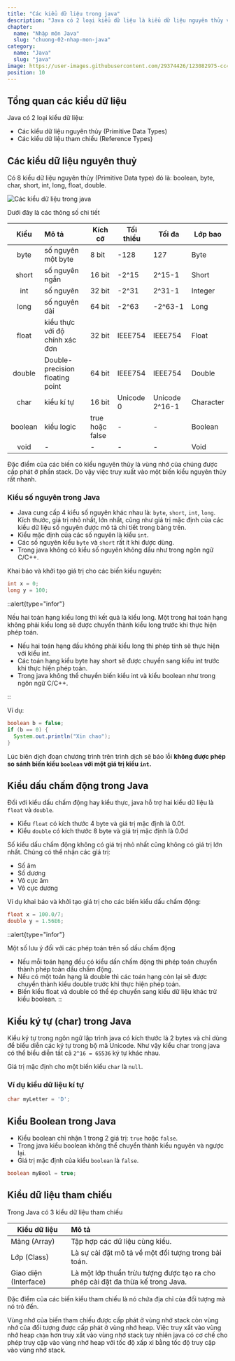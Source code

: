 ```yaml
---
title: "Các kiểu dữ liệu trong java"
description: "Java có 2 loại kiểu dữ liệu là kiểu dữ liệu nguyên thủy và kiểu dữ liệu tham chiếu, trong đó có 8 kiểu dữ liệu nguyên thủy (Primitive Data type) đó là: boolean, byte, char, short, int, long, float, double."
chapter:
  name: "Nhập môn Java"
  slug: "chuong-02-nhap-mon-java"
category:
  name: "Java"
  slug: "java"
image: https://user-images.githubusercontent.com/29374426/123082975-cc497780-d449-11eb-8315-b4e53f2257fe.png
position: 10
---
```


## Tổng quan các kiểu dữ liệu

Java có 2 loại kiểu dữ liệu:

- Các kiểu dữ liệu nguyên thủy (Primitive Data Types)
- Các kiểu dữ liệu tham chiếu (Reference Types)

## Các kiểu dữ liệu nguyên thuỷ

Có 8 kiểu dữ liệu nguyên thủy (Primitive Data type) đó là: boolean, byte, char, short, int, long, float, double.

![Các kiểu dữ liệu trong java](https://user-images.githubusercontent.com/29374426/123082975-cc497780-d449-11eb-8315-b4e53f2257fe.png)

Dưới đây là các thông số chi tiết

|  Kiểu   | Mô tả                           | Kích cỡ         | Tối thiểu | Tối đa         | Lớp bao   |
| :-----: | :------------------------------ | --------------- | --------- | -------------- | --------- |
|  byte   | số nguyên một byte              | 8 bit           | -128      | 127            | Byte      |
|  short  | số nguyên ngắn                  | 16 bit          | -2^15     | 2^15-1         | Short     |
|   int   | số nguyên                       | 32 bit          | -2^31     | 2^31-1         | Integer   |
|  long   | số nguyên dài                   | 64 bit          | -2^63     | -2^63-1        | Long      |
|  float  | kiểu thực với độ chính xác đơn  | 32 bit          | IEEE754   | IEEE754        | Float     |
| double  | Double-precision floating point | 64 bit          | IEEE754   | IEEE754        | Double    |
|  char   | kiểu kí tự                      | 16 bit          | Unicode 0 | Unicode 2^16-1 | Character |
| boolean | kiểu logic                      | true hoặc false | -         | -              | Boolean   |
|  void   | -                               | -               | -         | -              | Void      |

Đặc điểm của các biến có kiểu nguyên thủy là vùng nhớ của chúng được cấp phát ở phần stack. Do vậy việc truy xuất vào một biến kiểu nguyên thủy rất nhanh.

### Kiểu số nguyên trong Java

- Java cung cấp 4 kiểu số nguyên khác nhau là: `byte`, `short`, `int`, `long`. Kích thước, giá trị nhỏ nhất, lớn nhất, cũng như giá trị mặc định của các kiểu dữ liệu số nguyên được mô tả chi tiết trong bảng trên.
- Kiểu mặc định của các số nguyên là kiểu `int`.
- Các số nguyên kiểu `byte` và `short` rất ít khi được dùng.
- Trong java không có kiểu số nguyên không dấu như trong ngôn ngữ C/C++.

Khai báo và khởi tạo giá trị cho các biến kiểu nguyên:

```java
int x = 0;
long y = 100;
```

::alert{type="infor"}

Nếu hai toán hạng kiểu long thì kết quả là kiểu long. Một trong hai toán hạng không phải kiểu long sẽ được chuyển thành kiểu long trước khi thực hiện phép toán.</p>

- Nếu hai toán hạng đầu không phải kiểu long thì phép tính sẽ thực hiện với kiểu int.
- Các toán hạng kiểu byte hay short sẽ được chuyển sang kiểu int trước khi thực hiện phép toán.
- Trong java không thể chuyển biến kiểu int và kiểu boolean như trong ngôn ngữ C/C++.

::

Ví dụ:

```java
boolean b = false;
if (b == 0) {
  System.out.println("Xin chao");
}
```

Lúc biên dịch đoạn chương trình trên trình dịch sẽ báo lỗi **không được phép so sánh biến kiểu `boolean` với một giá trị kiểu `int`.**

## Kiểu dấu chấm động trong Java

Đối với kiểu dấu chấm động hay kiểu thực, java hỗ trợ hai kiểu dữ liệu là `float` và `double`.

- Kiểu `float` có kích thước 4 byte và giá trị mặc định là 0.0f.
- Kiểu `double` có kích thước 8 byte và giá trị mặc định là 0.0d

Số kiểu dấu chấm động không có giá trị nhỏ nhất cũng không có giá trị lớn nhất. Chúng có thể nhận các giá trị:

- Số âm
- Số dương
- Vô cực âm
- Vô cực dương

Ví dụ khai báo và khởi tạo giá trị cho các biến kiểu dấu chấm động:

```java
float x = 100.0/7;
double y = 1.56E6;
```

::alert{type="infor"}

Một số lưu ý đối với các phép toán trên số dấu chấm động

- Nếu mỗi toán hạng đều có kiểu dấn chấm động thì phép toán chuyển thành phép toán dấu chấm động.
- Nếu có một toán hạng là double thì các toán hạng còn lại sẽ được chuyển thành kiểu double trước khi thực hiện phép toán.
- Biến kiểu float và double có thể ép chuyển sang kiểu dữ liệu khác trừ kiểu boolean.
  ::

## Kiểu ký tự (char) trong Java

Kiểu ký tự trong ngôn ngữ lập trình java có kích thước là 2 bytes và chỉ dùng để biểu diễn các ký tự trong bộ mã Unicode. Như vậy kiểu char trong java có thể biểu diễn tất cả `2^16 = 65536` ký tự khác nhau.

Giá trị mặc định cho một biến kiểu `char` là `null`.

### Ví dụ kiểu dữ liệu kí tự

```java
char myLetter = 'D';
```

## Kiểu Boolean trong Java

- Kiểu boolean chỉ nhận 1 trong 2 giá trị: `true` hoặc `false`.
- Trong java kiểu boolean không thể chuyển thành kiểu nguyên và ngược lại.
- Giá trị mặc định của kiểu `boolean` là `false`.

```java
boolean myBool = true;
```

## Kiểu dữ liệu tham chiếu

Trong Java có 3 kiểu dữ liệu tham chiếu

| Kiểu dữ liệu          | Mô tả                                                                           |
| --------------------- | :------------------------------------------------------------------------------ |
| Mảng (Array)          | Tập hợp các dữ liệu cùng kiểu.                                                  |
| Lớp (Class)           | Là sự cài đặt mô tả về một đối tượng trong bài toán.                            |
| Giao diện (Interface) | Là một lớp thuần trừu tượng được tạo ra cho phép cài đặt đa thừa kế trong Java. |

Đặc điểm của các biến kiểu tham chiếu là nó chứa địa chỉ của đối tượng mà nó trỏ đến.

Vùng nhớ của biến tham chiếu được cấp phát ở vùng nhớ stack còn vùng nhớ của đối tượng được cấp phát ở vùng nhớ heap. Việc truy xất vào vùng nhớ heap `chậm` hơn truy xất vào vùng nhớ stack tuy nhiên java có cơ chế cho phép truy cập vào vùng nhớ heap với tốc độ xấp xỉ bằng tốc độ truy cập vào vùng nhớ stack.

